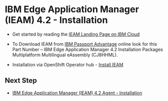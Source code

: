 # IBM Edge Application Manager (IEAM) 4.2 - Installation

- Get started by reading the 
  [IEAM Landing Page on IBM Cloud](https://www.ibm.com/support/knowledgecenter/SSFKVV_4.2/kc_welcome_containers.html)

- To Download IEAM from 
  [IBM Passport Advantage](https://www.ibm.com/support/knowledgecenter/SSFKVV_4.2/hub/part_numbers.html?view=kc) online 
  look for this Part Number – IBM Edge Application Manager 4.2 Installation Packages Multiplatform Multilingual 
  eAssembly (CJ8HHML).

- Installation via OpenShift 
  Operator hub - [Install IEAM](https://www.ibm.com/support/knowledgecenter/SSFKVV_4.2/hub/online_installation.html)
  
## Next Step
- [IBM Edge Application Manager (IEAM) 4.2 Agent - Installation](ieam42-agent-deploy.md)
